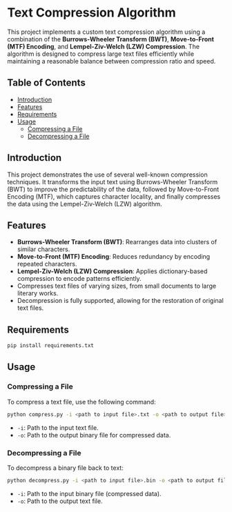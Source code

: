 # Text Compression Algorithm

This project implements a custom text compression algorithm using a combination of the **Burrows-Wheeler Transform (BWT)**, **Move-to-Front (MTF) Encoding**, and **Lempel-Ziv-Welch (LZW) Compression**. The algorithm is designed to compress large text files efficiently while maintaining a reasonable balance between compression ratio and speed.

## Table of Contents
- [Introduction](#introduction)
- [Features](#features)
- [Requirements](#requirements)
- [Usage](#usage)
  - [Compressing a File](#compressing-a-file)
  - [Decompressing a File](#decompressing-a-file)

## Introduction
This project demonstrates the use of several well-known compression techniques. It transforms the input text using Burrows-Wheeler Transform (BWT) to improve the predictability of the data, followed by Move-to-Front Encoding (MTF), which captures character locality, and finally compresses the data using the Lempel-Ziv-Welch (LZW) algorithm.

## Features
- **Burrows-Wheeler Transform (BWT)**: Rearranges data into clusters of similar characters.
- **Move-to-Front (MTF) Encoding**: Reduces redundancy by encoding repeated characters.
- **Lempel-Ziv-Welch (LZW) Compression**: Applies dictionary-based compression to encode patterns efficiently.
- Compresses text files of varying sizes, from small documents to large literary works.
- Decompression is fully supported, allowing for the restoration of original text files.

## Requirements
```bash
pip install requirements.txt
```

## Usage

### Compressing a File
To compress a text file, use the following command:
```bash
python compress.py -i <path to input file>.txt -o <path to output file>.bin
```
- `-i`: Path to the input text file.
- `-o`: Path to the output binary file for compressed data.

### Decompressing a File
To decompress a binary file back to text:
```bash
python decompress.py -i <path to input file>.bin -o <path to output file>.txt
```
- `-i`: Path to the input binary file (compressed data).
- `-o`: Path to the output text file.
